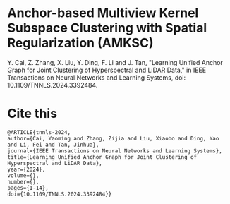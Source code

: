 # Anchor-based Multiview Kernel Subspace Clustering with Spatial Regularization (AMKSC)
Y. Cai, Z. Zhang, X. Liu, Y. Ding, F. Li and J. Tan, "Learning Unified Anchor Graph for Joint Clustering of Hyperspectral and LiDAR Data," in IEEE Transactions on Neural Networks and Learning Systems, doi: 10.1109/TNNLS.2024.3392484.


# Cite this
    @ARTICLE{tnnls-2024,
    author={Cai, Yaoming and Zhang, Zijia and Liu, Xiaobo and Ding, Yao and Li, Fei and Tan, Jinhua},
    journal={IEEE Transactions on Neural Networks and Learning Systems}, 
    title={Learning Unified Anchor Graph for Joint Clustering of Hyperspectral and LiDAR Data}, 
    year={2024},
    volume={},
    number={},
    pages={1-14},
    doi={10.1109/TNNLS.2024.3392484}}
